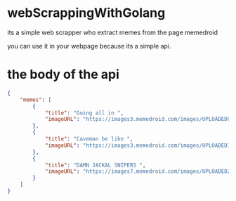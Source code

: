 # webScrappingWithGolang

its a simple web scrapper who extract memes from the page memedroid 

you can use it in your webpage because its a simple api.


# the body of the api

```json
{
	"memes": [
		{
			"title": "Going all in ",
			"imageURL": "https://images3.memedroid.com/images/UPLOADED932/60089f759e36b.jpeg"
		},
		{
			"title": "Caveman be like ",
			"imageURL": "https://images3.memedroid.com/images/UPLOADED190/6008a00f7630b.jpeg"
		},
		{
			"title": "DAMN JACKAL SNIPERS ",
			"imageURL": "https://images7.memedroid.com/images/UPLOADED289/60089fd1ade02.jpeg"
		}
	]
}
```

